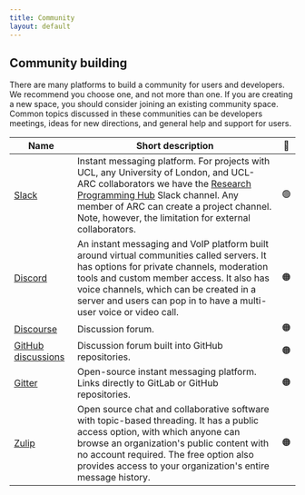 ```yaml
---
title: Community
layout: default
---
```


## Community building

There are many platforms to build a community for users and developers. We
recommend you choose one, and not more than one. If you are creating a new
space, you should consider joining an existing community space. Common topics
discussed in these communities can be developers meetings, ideas for new
directions, and general help and support for users.

| Name                                                         | Short description                                                                                                                                                                                                                                                                                     | 🚦  |
| ------------------------------------------------------------ | ----------------------------------------------------------------------------------------------------------------------------------------------------------------------------------------------------------------------------------------------------------------------------------------------------- | :-: |
| [Slack](https://slack.com/intl/en-gb/)                       | Instant messaging platform. For projects with UCL, any University of London, and UCL-ARC collaborators we have the [Research Programming Hub](ucl-programming-hub.slack.com) Slack channel. Any member of ARC can create a project channel. Note, however, the limitation for external collaborators. | 🟢  |
| [Discord](https://discord.com)                               | An instant messaging and VoIP platform built around virtual communities called servers. It has options for private channels, moderation tools and custom member access. It also has voice channels, which can be created in a server and users can pop in to have a multi-user voice or video call.   | 🟠  |
| [Discourse](https://discourse.org/)                          | Discussion forum.                                                                                                                                                                                                                                                                                     | 🟠  |
| [GitHub discussions](https://docs.github.com/en/discussions) | Discussion forum built into GitHub repositories.                                                                                                                                                                                                                                                      | 🟠  |
| [Gitter](https://gitter.im/)                                 | Open-source instant messaging platform. Links directly to GitLab or GitHub repositories.                                                                                                                                                                                                              | 🟠  |
| [Zulip](https://zulip.com/)                                  | Open source chat and collaborative software with topic-based threading. It has a public access option, with which anyone can browse an organization's public content with no account required. The free option also provides access to your organization's entire message history.                    | 🟠  |
